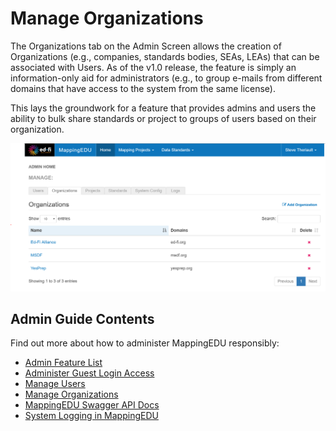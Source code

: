 # Manage Organizations

The Organizations tab on the Admin Screen allows the creation of
Organizations (e.g., companies, standards bodies, SEAs, LEAs) that can
be associated with Users. As of the v1.0 release, the feature is simply
an information-only aid for administrators (e.g., to group e-mails from
different domains that have access to the system from the same license).

This lays the groundwork for a feature that provides admins and users
the ability to bulk share standards or project to groups of users based
on their organization.

![](../images/22709227/22709225.png)

## Admin Guide Contents

Find out more about how to administer MappingEDU responsibly:

* [Admin Feature List](Admin_Feature_List.md)
* [Administer Guest Login Access](Administer_Guest_Login_Access.md)
* [Manage Users](Manage_Users.md)
* [Manage Organizations](Manage_Organizations.md)
* [MappingEDU Swagger API Docs](MappingEDU_Swagger_API_Docs.md)
* [System Logging in MappingEDU](System_Logging_in_MappingEDU.md)